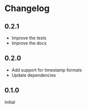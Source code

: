 # Changelog

## 0.2.1

- Improve the tests
- Improve the docs

## 0.2.0

- Add support for timestamp formats
- Update dependencies

## 0.1.0

Initial